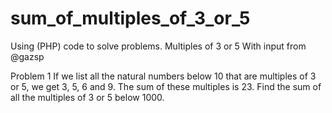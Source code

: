 # sum_of_multiples_of_3_or_5
Using (PHP) code to solve problems.
Multiples of 3 or 5
With input from @gazsp

Problem 1
If we list all the natural numbers below 10 that are multiples of 3 or 5, we get 3, 5, 6 and 9.
The sum of these multiples is 23.
Find the sum of all the multiples of 3 or 5 below 1000.
